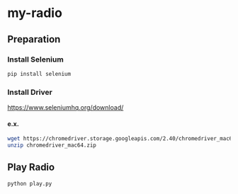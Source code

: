 # my-radio

## Preparation

### Install Selenium

```bash
pip install selenium
```

### Install Driver

https://www.seleniumhq.org/download/

#### e.x.

```bash
wget https://chromedriver.storage.googleapis.com/2.40/chromedriver_mac64.zip
unzip chromedriver_mac64.zip
```

## Play Radio

```bash
python play.py
```

